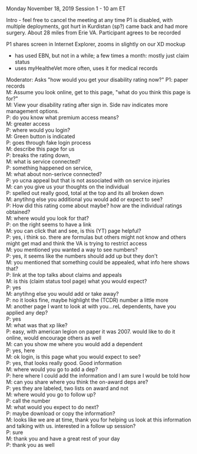 Monday November 18, 2019
Session 1 - 10 am ET

Intro - feel free to cancel the meeting at any time
P1 is disabled, with multiple deployments, got hurt in Kurdistan (sp?) came back and had more surgery.  About 28 miles from Erie VA.
Participant agrees to be recorded

P1 shares screen in Internet Explorer, zooms in slightly on our XD mockup
- has used EBN, but not in a while; a few times a month: mostly just claim status
- uses myHealtheVet more often, uses it for medical records

Moderator: Asks "how would you get your disability rating now?"
P1: paper records  
M: Assume you look online, get to this page, "what do you think this page is for?"  
M: View your disability rating after sign in. Side nav indicates more management options.   
P: do you know what premium access means?  
M: greater access  
P: where would you login?  
M: Green button is indicated  
P: goes through fake login process  
M: describe this page for us  
P: breaks the rating down,   
M: what is service connected?  
P: something happened on service,   
M: what about non-serivce connected?  
P: yo ucna appeal but that is not associated with on service injuries  
M: can you give us your thoughts on the individual  
P: spelled out really good, total at the top and its all broken down  
M: anytihng else you additional you would add or expect to see?  
P: How did this rating come about maybe?  how are the individual ratings obtained?  
M: where would you look for that?  
P: on the right seems to have a link  
M: you can click that and see, is this (YT) page helpful?  
P: yes, i think so. there are formulas but others might not know and others might get mad and think the VA is trying to restrict access  
M: you mentioned you wanted a way to see numbers?  
P: yes, it seems like the numbers should add up but they don't  
M: you mentioned that something could be appealed, what info here shows that?  
P: link at the top talks about claims and appeals  
M: is this (claim status tool page) what you would expect?  
P: yes  
M: anytihng else you would add or take away?  
P: no it looks fine, maybe highlight the (TCDR) number a little more  
M: another page I want to look at with you...reL dependents, have you applied any dep?  
P: yes  
M: what was that xp like?  
P: easy, with american legion on paper it was 2007.  would like to do it online, would encourage others as well  
M: can you show me where you would add a dependent  
P: yes, here  
M: ok login, is this page what you would expect to see?  
P: yes, that looks really good.  Good information  
M: where would you go to add a dep?  
P: here where I could add the information and I am sure I would be told how  
M: can you share where you think the on-award deps are?  
P: yes they are labeled, two lists on award and not  
M: where would you go to follow up?  
P: call the number  
M: what would you expect to do next?  
P: maybe download or copy the information?  
M: looks like we are at time, thank you for helping us look at this information and talking with us.  interested in a follow up session?  
P: sure  
M: thank you and have a great rest of your day  
P: thank you as well  
###  
